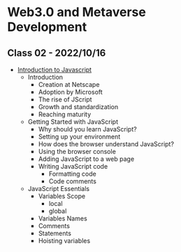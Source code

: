 # Web3.0 and Metaverse Development

## Class 02 - 2022/10/16

- [Introduction to Javascript](https://docs.google.com/presentation/d/18b2jZ1PIjhgnsrvl7LuuaZcKhzhyx26d9mV9KrtT5TE/edit#slide=id.gcb9a0b074_1_0)
  - Introduction
    - Creation at Netscape
    - Adoption by Microsoft
    - The rise of JScript
    - Growth and standardization
    - Reaching maturity
  - Getting Started with JavaScript
    - Why should you learn JavaScript?
    - Setting up your environment
    - How does the browser understand JavaScript?
    - Using the browser console
    - Adding JavaScript to a web page
    - Writing JavaScript code
      - Formatting code
      - Code comments
  - JavaScript Essentials
    - Variables Scope
      - local
      - global
    - Variables Names
    - Comments
    - Statements
    - Hoisting variables
